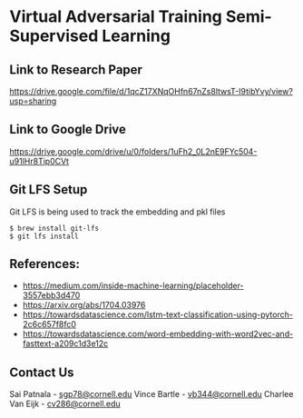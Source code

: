 # Virtual Adversarial Training Semi-Supervised Learning

## Link to Research Paper
https://drive.google.com/file/d/1qcZ17XNqOHfn67nZs8ltwsT-I9tibYvy/view?usp=sharing

## Link to Google Drive
https://drive.google.com/drive/u/0/folders/1uFh2_0L2nE9FYc504-u91lHr8Tip0CVt

## Git LFS Setup
Git LFS is being used to track the embedding and pkl files
```
$ brew install git-lfs
$ git lfs install
```

## References:
* https://medium.com/inside-machine-learning/placeholder-3557ebb3d470
* https://arxiv.org/abs/1704.03976
* https://towardsdatascience.com/lstm-text-classification-using-pytorch-2c6c657f8fc0
* https://towardsdatascience.com/word-embedding-with-word2vec-and-fasttext-a209c1d3e12c

## Contact Us
Sai Patnala - sgp78@cornell.edu
Vince Bartle - vb344@cornell.edu
Charlee Van Eijk - cv286@cornell.edu
